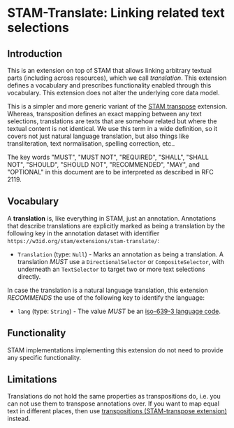 # STAM-Translate: Linking related text selections

## Introduction

This is an extension on top of STAM that allows linking arbitrary textual parts
(including across resources), which we call *translation*. This extension defines a
vocabulary and prescribes functionality enabled through this vocabulary. This
extension does not alter the underlying core data model.

This is a simpler and more generic variant of the [STAM transpose](../stam-transpose/) extension.
Whereas, transposition defines an exact mapping between any text selections, translations
are texts that are somehow related but where the textual content is not identical.
We use this term in a wide definition, so it covers not just natural language translation, but also things like
transliteration, text normalisation, spelling correction, etc.. 

The key words "MUST", "MUST NOT", "REQUIRED", "SHALL", "SHALL NOT", "SHOULD",
"SHOULD NOT", "RECOMMENDED", "MAY", and "OPTIONAL" in this document are to be
interpreted as described in RFC 2119.

## Vocabulary

A **translation** is, like everything in STAM, just an annotation. Annotations
that describe translations are explicitly marked as being a translation by
the following key in the annotation dataset with identifier
``https://w3id.org/stam/extensions/stam-translate/``:

* `Translation` (type: `Null`) - Marks an annotation as being a translation. A translation *MUST* use a `DirectionalSelector` or `CompositeSelector`, with underneath an `TextSelector` to target two or more text selections directly. 

In case the translation is a natural language translation, this extension
*RECOMMENDS* the use of the following key to identify the language:

* `lang` (type: `String`) - The value *MUST* be an [iso-639-3 language code](https://iso639-3.sil.org/code_tables/639/data).

## Functionality

STAM implementations implementing this extension do not need to provide any specific functionality.

## Limitations

Translations do not hold the same properties as transpositions do, i.e. you can not use them to transpose annotations over.
If you want to map equal text in different places, then use [transpositions (STAM-transpose extension)](../stam-transpose/README.md) instead.
